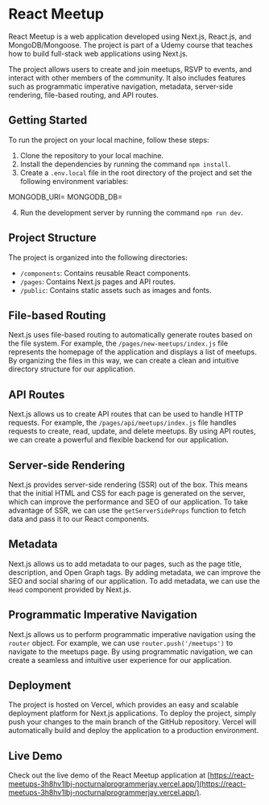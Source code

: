 # React Meetup

React Meetup is a web application developed using Next.js, React.js, and MongoDB/Mongoose. The project is part of a Udemy course that teaches how to build full-stack web applications using Next.js.

The project allows users to create and join meetups, RSVP to events, and interact with other members of the community. It also includes features such as programmatic imperative navigation, metadata, server-side rendering, file-based routing, and API routes.

## Getting Started

To run the project on your local machine, follow these steps:

1. Clone the repository to your local machine.
2. Install the dependencies by running the command `npm install`.
3. Create a `.env.local` file in the root directory of the project and set the following environment variables:

MONGODB_URI=<your MongoDB URI>
MONGODB_DB=<your MongoDB database name>


4. Run the development server by running the command `npm run dev`.

## Project Structure

The project is organized into the following directories:

- `/components`: Contains reusable React components.
- `/pages`: Contains Next.js pages and API routes.
- `/public`: Contains static assets such as images and fonts.

## File-based Routing

Next.js uses file-based routing to automatically generate routes based on the file system. For example, the `/pages/new-meetups/index.js` file represents the homepage of the application and displays a list of meetups. By organizing the files in this way, we can create a clean and intuitive directory structure for our application.

## API Routes

Next.js allows us to create API routes that can be used to handle HTTP requests. For example, the `/pages/api/meetups/index.js` file handles requests to create, read, update, and delete meetups. By using API routes, we can create a powerful and flexible backend for our application.

## Server-side Rendering

Next.js provides server-side rendering (SSR) out of the box. This means that the initial HTML and CSS for each page is generated on the server, which can improve the performance and SEO of our application. To take advantage of SSR, we can use the `getServerSideProps` function to fetch data and pass it to our React components.

## Metadata

Next.js allows us to add metadata to our pages, such as the page title, description, and Open Graph tags. By adding metadata, we can improve the SEO and social sharing of our application. To add metadata, we can use the `Head` component provided by Next.js.

## Programmatic Imperative Navigation

Next.js allows us to perform programmatic imperative navigation using the `router` object. For example, we can use `router.push('/meetups')` to navigate to the meetups page. By using programmatic navigation, we can create a seamless and intuitive user experience for our application.

## Deployment

The project is hosted on Vercel, which provides an easy and scalable deployment platform for Next.js applications. To deploy the project, simply push your changes to the main branch of the GitHub repository. Vercel will automatically build and deploy the application to a production environment.

## Live Demo

Check out the live demo of the React Meetup application at [https://react-meetups-3h8hv1lbj-nocturnalprogrammerjay.vercel.app/](https://react-meetups-3h8hv1lbj-nocturnalprogrammerjay.vercel.app/).


